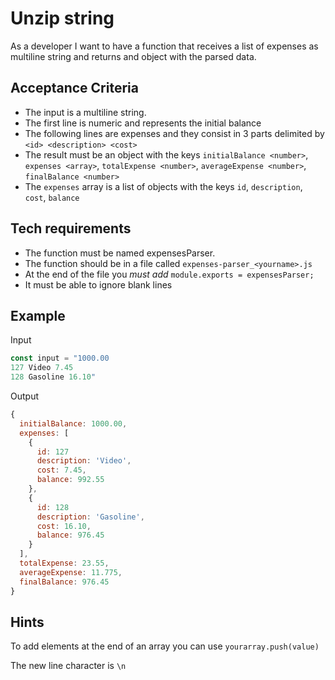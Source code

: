 # Unzip string
As a developer I want to have a function that receives a list of expenses as multiline string and returns and object with the parsed data.

## Acceptance Criteria
* The input is a multiline string.
* The first line is numeric and represents the initial balance
* The following lines are expenses and they consist in 3 parts delimited by <space> `<id> <description> <cost>`
* The result must be an object with the keys `initialBalance <number>`, `expenses <array>`, `totalExpense <number>`, `averageExpense <number>`, `finalBalance <number>`
* The `expenses` array is a list of objects with the keys `id`, `description`, `cost`, `balance`

## Tech requirements
* The function must be named expensesParser.
* The function should be in a file called `expenses-parser_<yourname>.js`
* At the end of the file you *must add* `module.exports = expensesParser;`
* It must be able to ignore blank lines

## Example
Input
```js
const input = "1000.00
127 Video 7.45
128 Gasoline 16.10"
```

Output
```js
{
  initialBalance: 1000.00,
  expenses: [
    {
      id: 127
      description: 'Video',
      cost: 7.45,
      balance: 992.55
    },
    {
      id: 128
      description: 'Gasoline',
      cost: 16.10,
      balance: 976.45
    }
  ],
  totalExpense: 23.55,
  averageExpense: 11.775,
  finalBalance: 976.45
}
```

## Hints
To add elements at the end of an array you can use `yourarray.push(value)`

The new line character is `\n`